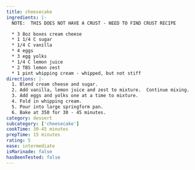 ```yaml
---
title: cheesecake
ingredients: |-
  NOTE:  THIS DOES NOT HAVE A CRUST - NEED TO FIND CRUST RECIPE

  * 3 8oz boxes cream cheese
  * 1 1/4 C sugar
  * 1/4 C vanilla
  * 4 eggs
  * 3 egg yolks
  * 1/4 C lemon juice
  * 2 TBS lemon zest
  * 1 pint whipping cream - whipped, but not stiff
directions: |-
  1. Blend cream cheese and sugar.
  2. Add vanilla, lemon juice and zest to mixture.  Continue mixing.
  3. Add eggs and yolks one at a time to mixture.
  4. Fold in whipping cream.
  5. Pour into large springform pan.
  6. Bake at 350 for 30 - 45 minutes.
category: dessert
subcategory: ['cheesecake']
cookTime: 30-45 minutes
prepTime: 15 minutes
rating: 5
ease: intermediate
isMarinade: false
hasBeenTested: false
---
```

